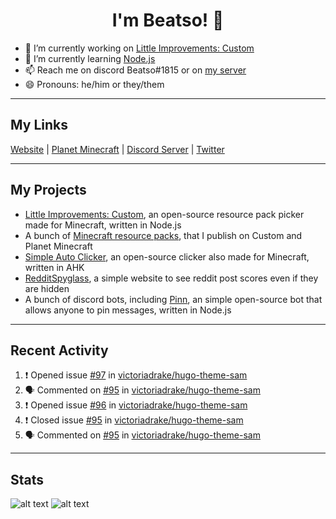 <h1 align="center">I'm Beatso! 👋</h1>

- 🔭 I’m currently working on [Little Improvements: Custom](https://github.com/LittleImprovementsCustom/LittleImprovementsCustom)
- 🌱 I’m currently learning [Node.js](https://nodejs.org/)
- 📫 Reach me on discord Beatso#1815 or on [my server](https://discord.gg/bNcZjFe)
- 😄 Pronouns: he/him or they/them

---

## My Links
[Website](https://www.beatso.tk/) | 
[Planet Minecraft](https://www.planetminecraft.com/member/beatso/) |
[Discord Server](https://discord.gg/bNcZjFe) |
[Twitter](https://twitter.com/beatso_)

---

## My Projects
- [Little Improvements: Custom](https://github.com/LittleImprovementsCustom/LittleImprovementsCustom), an open-source resource pack picker made for Minecraft, written in Node.js
- A bunch of [Minecraft resource packs](https://www.planetminecraft.com/member/beatso/submissions/texture-packs/?morder=order_popularity), that I publish on Custom and Planet Minecraft
- [Simple Auto Clicker](https://github.com/Beatso/SimpleAutoClicker), an open-source clicker also made for Minecraft, written in AHK
- [RedditSpyglass](https://github.com/Beatso/RedditSpyglass), a simple website to see reddit post scores even if they are hidden
- A bunch of discord bots, including [Pinn](https://github.com/Beatso/Pinn), an simple open-source bot that allows anyone to pin messages, written in Node.js

---

## Recent Activity
<!--START_SECTION:activity-->
1. ❗️ Opened issue [#97](https://github.com/victoriadrake/hugo-theme-sam/issues/97) in [victoriadrake/hugo-theme-sam](https://github.com/victoriadrake/hugo-theme-sam)
2. 🗣 Commented on [#95](https://github.com/victoriadrake/hugo-theme-sam/issues/95) in [victoriadrake/hugo-theme-sam](https://github.com/victoriadrake/hugo-theme-sam)
3. ❗️ Opened issue [#96](https://github.com/victoriadrake/hugo-theme-sam/issues/96) in [victoriadrake/hugo-theme-sam](https://github.com/victoriadrake/hugo-theme-sam)
4. ❗️ Closed issue [#95](https://github.com/victoriadrake/hugo-theme-sam/issues/95) in [victoriadrake/hugo-theme-sam](https://github.com/victoriadrake/hugo-theme-sam)
5. 🗣 Commented on [#95](https://github.com/victoriadrake/hugo-theme-sam/issues/95) in [victoriadrake/hugo-theme-sam](https://github.com/victoriadrake/hugo-theme-sam)
<!--END_SECTION:activity-->

---

## Stats
![alt text](https://github-readme-stats.vercel.app/api?username=Beatso&count_private=true&show_icons=true&hide_rank=true&title_color=000000 "GitHub Stats")
![alt text](https://github-readme-stats.vercel.app/api/top-langs/?username=Beatso&langs_count=3&title_color=000000 "Most Used Languages")
